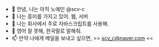 - 👋 안녕, 나는 아직 노예인 @scv-c
- 👀 나는 흥미를 가지고 있어. 웹, 서버
- 🌱 나는 회사에서 주로 자바스크립트를 사용해.
- 💞️ 영어 잘 못해, 한국말로 말해줘.
- 📫 만약 나에게 메일을 보내고 싶으면, >> scv_c@naver.com <<

<!---
scv-c/scv-c is a ✨ special ✨ repository because its `README.md` (this file) appears on your GitHub profile.
You can click the Preview link to take a look at your changes.
--->
